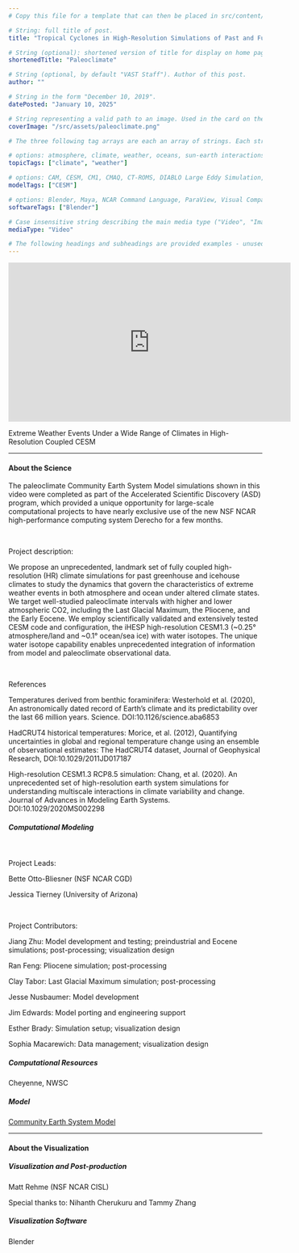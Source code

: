 ```yaml
---
# Copy this file for a template that can then be placed in src/content/visualizations. The name of this file will be used as the URL for the post.

# String: full title of post.
title: "Tropical Cyclones in High-Resolution Simulations of Past and Future Climates"

# String (optional): shortened version of title for display on home page in card.
shortenedTitle: "Paleoclimate"

# String (optional, by default "VAST Staff"). Author of this post.
author: ""

# String in the form "December 10, 2019".
datePosted: "January 10, 2025" 

# String representing a valid path to an image. Used in the card on the main page. Likely to be in the form "/src/assets/..." for images located in src/assets.
coverImage: "/src/assets/paleoclimate.png"

# The three following tag arrays are each an array of strings. Each string (case insensitive) represents a filter from the front page. Tags that do not correspond to a current filter will be ignored for filtering.

# options: atmosphere, climate, weather, oceans, sun-earth interactions, fire dynamics, solid earth, recent publications, experimental technologies
topicTags: ["climate", "weather"]

# options: CAM, CESM, CM1, CMAQ, CT-ROMS, DIABLO Large Eddy Simulation, HRRR, HWRF, MPAS, SIMA, WACCM, WRF
modelTags: ["CESM"]

# options: Blender, Maya, NCAR Command Language, ParaView, Visual Comparator, VAPOR
softwareTags: ["Blender"]

# Case insensitive string describing the main media type ("Video", "Image", "App", etc). This is displayed in the post heading as a small tag above the title.
mediaType: "Video"

# The following headings and subheadings are provided examples - unused ones can be deleted. All Markdown content below will be rendered in the frontend.
---
```


<iframe width="560" height="315" src="https://www.youtube.com/embed/I7lfdKOIIaY?si=DphCwOI2GyyfVCbA" title="YouTube video player" frameborder="0" allow="accelerometer; autoplay; clipboard-write; encrypted-media; gyroscope; picture-in-picture; web-share" referrerpolicy="strict-origin-when-cross-origin" allowfullscreen></iframe>

Extreme Weather Events Under a Wide Range of Climates in High-Resolution Coupled CESM
___

#### About the Science

The paleoclimate Community Earth System Model simulations shown in this video were completed as part of the Accelerated Scientific Discovery (ASD) program, which provided a unique opportunity for large-scale computational projects to have nearly exclusive use of the new NSF NCAR high-performance computing system Derecho for a few months.

<br>

Project description:

We propose an unprecedented, landmark set of fully coupled high-resolution (HR) climate simulations for past greenhouse and icehouse climates to study the dynamics that govern the characteristics of extreme weather events in both atmosphere and ocean under altered climate states. We target well-studied paleoclimate intervals with higher and lower atmospheric CO2, including the Last Glacial Maximum, the Pliocene, and the Early Eocene. We employ scientifically validated and extensively tested CESM code and configuration, the iHESP high-resolution CESM1.3 (~0.25° atmosphere/land and ~0.1° ocean/sea ice) with water isotopes. The unique water isotope capability enables unprecedented integration of information from model and paleoclimate observational data.

<br>

References

Temperatures derived from benthic foraminifera:
Westerhold et al. (2020), An astronomically dated record of Earth’s climate and its predictability over the last 66 million years. Science. DOI:10.1126/science.aba6853

HadCRUT4 historical temperatures:
Morice, et al. (2012), Quantifying uncertainties in global and regional temperature change using an ensemble of observational estimates: The HadCRUT4 dataset, Journal of Geophysical Research, DOI:10.1029/2011JD017187

High-resolution CESM1.3 RCP8.5 simulation:
Chang, et al. (2020). An unprecedented set of high-resolution earth system simulations for understanding multiscale interactions in climate variability and change. Journal of Advances in Modeling Earth Systems. DOI:10.1029/2020MS002298



##### Computational Modeling

<br>

Project Leads:

Bette Otto-Bliesner (NSF NCAR CGD)

Jessica Tierney (University of Arizona)


<br>

Project Contributors:

Jiang Zhu: Model development and testing; preindustrial and Eocene simulations; post-processing; visualization design

Ran Feng: Pliocene simulation; post-processing

Clay Tabor: Last Glacial Maximum simulation; post-processing

Jesse Nusbaumer: Model development

Jim Edwards: Model porting and engineering support

Esther Brady: Simulation setup; visualization design

Sophia Macarewich: Data management; visualization design




##### Computational Resources

Cheyenne, NWSC


##### Model

[Community Earth System Model](https://github.com/ESCOMP/CESM)

___

#### About the Visualization

##### Visualization and Post-production

Matt Rehme (NSF NCAR CISL)

Special thanks to: Nihanth Cherukuru and Tammy Zhang

##### Visualization Software

Blender
